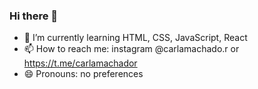 ### Hi there 👋



- 🌱 I’m currently learning HTML, CSS, JavaScript, React
- 📫 How to reach me: instagram @carlamachado.r or https://t.me/carlamachador
- 😄 Pronouns: no preferences



